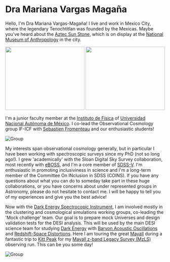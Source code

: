# Dra Mariana Vargas Magaña

Hello, I'm Dra Mariana Vargas-Magaña!  I live and work in Mexico City, where the legendary Tenochtitlan was founded by the Mexicas.  Maybe you've heard about the [Aztec Sun Stone](https://en.wikipedia.org/wiki/Aztec_sun_stone#/media/File:Piedra_del_Sol_en_MNA.jpg), which is on display at the [National Museum of Anthropology](https://en.wikipedia.org/wiki/National_Museum_of_Anthropology_(Mexico)) in the city. 

<p float="left">
  <img src="https://github.com/michaelJwilson/DESI-HighSchool/blob/master/Developers/images/Tenochtitlan.jpg ", width=250, height=200>
  <img src="https://github.com/michaelJwilson/DESI-HighSchool/blob/master/Developers/images/AztecStone.jpg ",   width=250, height=200>
</p>

I'm a junior faculty member at the [Instituto de Física](https://www.fisica.unam.mx/) of [Universidad Nacional Autónoma de México](https://www.unam.mx/).  I co-lead the Observational Cosmology group IF-ICF with [Sebastien Fromenteau](https://www.fis.unam.mx/directorio/1088/sebastien-strong-fromenteau-strong) and our enthusiastic students!

![Group](https://github.com/michaelJwilson/DESI-HighSchool/blob/master/Developers/images/MarianaGroup.png)

My interests span observational cosmology generally, but in particular I have been working with spectroscopic surveys since my PhD (not so long ago!).  I grew 'academically' with the Sloan Digital Sky Survey collaboration, most recently with [eBOSS](https://www.youtube.com/watch?v=KJJXbcf8kxA), and I'm a core member of [SDSS-V](https://www.sdss.org/future/).  I'm enthusiastic in promoting inclusiviness in science and I'm a long-term member of the Committee On INclusion in SDSS (COINS).  If you have any questions about what you can do to someday take part in these huge collaborations, or you have concerns about under represented groups in Astronomy, please do not hesitate to contact me.  I will be happy to tell you of my experiences and give you the best advice!

Now with the [Dark Energy Spectrocopic Instrument](https://www.desi.lbl.gov/), I am involved mostly in the clustering and cosmological simulations working groups, co-leading the 'Mock challenge' team.  Our goal is to prepare mock Universes and design validation tests for the DESI analysis.  This will be used by the main DESI science team for studying [Dark Energy](https://www.desi.lbl.gov/cosmology-and-dark-energy/) with [Baryon Acoustic Oscillations](https://en.wikipedia.org/wiki/Baryon_acoustic_oscillations) and [Redshift-Space Distortions](https://en.wikipedia.org/wiki/Redshift-space_distortions).  Here I am touring the great [Mayall](https://www.desi.lbl.gov/telescope/) during a fantastic trip to [Kitt Peak](https://www.noao.edu/kpno/) for my [Mayall z-band Legacy Survey (MzLS)](https://www.legacysurvey.org/mzls/) observing run.  This can be you some day!

![Group](https://github.com/michaelJwilson/DESI-HighSchool/blob/master/Developers/images/Mariana.png)